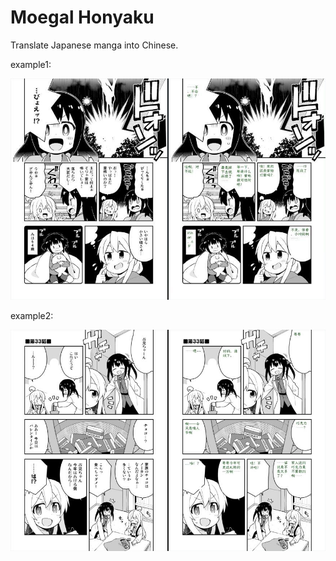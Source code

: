 # Moegal Honyaku

Translate Japanese manga into Chinese.

example1:

![example1](./assets/pics/example1.jpg)



example2:

![example2](./assets/pics/example2.jpg)